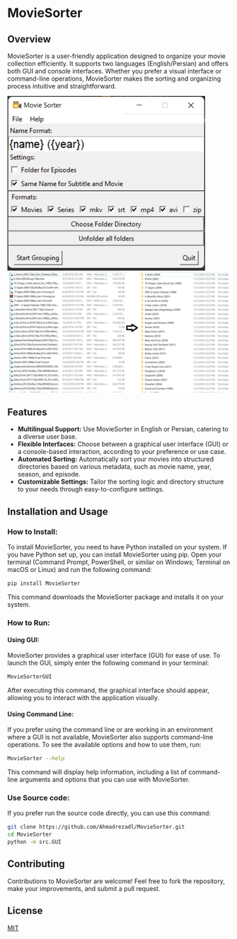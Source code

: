 # MovieSorter

## Overview
MovieSorter is a user-friendly application designed to organize your movie collection efficiently. It supports two languages (English/Persian) and offers both GUI and console interfaces. Whether you prefer a visual interface or command-line operations, MovieSorter makes the sorting and organizing process intuitive and straightforward.

![Program UI](https://github.com/Ahmadrezadl/MovieSorter/blob/master/screenshots/sc2.png)
![Result](https://github.com/Ahmadrezadl/MovieSorter/blob/master/screenshots/sc.jpg)

## Features
- **Multilingual Support:** Use MovieSorter in English or Persian, catering to a diverse user base.
- **Flexible Interfaces:** Choose between a graphical user interface (GUI) or a console-based interaction, according to your preference or use case.
- **Automated Sorting:** Automatically sort your movies into structured directories based on various metadata, such as movie name, year, season, and episode.
- **Customizable Settings:** Tailor the sorting logic and directory structure to your needs through easy-to-configure settings.
## Installation and Usage

### How to Install:
To install MovieSorter, you need to have Python installed on your system. If you have Python set up, you can install MovieSorter using pip. Open your terminal (Command Prompt, PowerShell, or similar on Windows; Terminal on macOS or Linux) and run the following command:

```bash
pip install MovieSorter
```

This command downloads the MovieSorter package and installs it on your system.

### How to Run:

#### Using GUI:
MovieSorter provides a graphical user interface (GUI) for ease of use. To launch the GUI, simply enter the following command in your terminal:

```bash
MovieSorterGUI
```

After executing this command, the graphical interface should appear, allowing you to interact with the application visually.

#### Using Command Line:
If you prefer using the command line or are working in an environment where a GUI is not available, MovieSorter also supports command-line operations. To see the available options and how to use them, run:

```bash
MovieSorter --help
```

This command will display help information, including a list of command-line arguments and options that you can use with MovieSorter.


### Use Source code:
If you prefer run the source code directly, you can use this command:
```bash
git clone https://github.com/Ahmadrezadl/MovieSorter.git
cd MovieSorter
python -m src.GUI
```

## Contributing
Contributions to MovieSorter are welcome! Feel free to fork the repository, make your improvements, and submit a pull request. 


## License
[MIT](https://opensource.org/licenses/MIT)